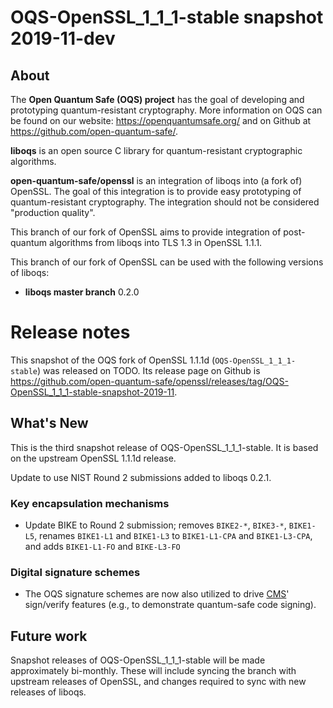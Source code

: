 OQS-OpenSSL_1\_1\_1-stable snapshot 2019-11-dev
===========================================

About
-----

The **Open Quantum Safe (OQS) project** has the goal of developing and prototyping quantum-resistant cryptography.  More information on OQS can be found on our website: https://openquantumsafe.org/ and on Github at https://github.com/open-quantum-safe/.

**liboqs** is an open source C library for quantum-resistant cryptographic algorithms.

**open-quantum-safe/openssl** is an integration of liboqs into (a fork of) OpenSSL.  The goal of this integration is to provide easy prototyping of quantum-resistant cryptography.  The integration should not be considered "production quality".

This branch of our fork of OpenSSL aims to provide integration of post-quantum algorithms from liboqs into TLS 1.3 in OpenSSL 1.1.1.

This branch of our fork of OpenSSL can be used with the following versions of liboqs:

- **liboqs master branch** 0.2.0

Release notes
=============

This snapshot of the OQS fork of OpenSSL 1.1.1d (`OQS-OpenSSL_1_1_1-stable`) was released on TODO.  Its release page on Github is https://github.com/open-quantum-safe/openssl/releases/tag/OQS-OpenSSL_1_1_1-stable-snapshot-2019-11.

What's New
----------

This is the third snapshot release of OQS-OpenSSL_1\_1\_1-stable.  It is based on the upstream OpenSSL 1.1.1d release.

Update to use NIST Round 2 submissions added to liboqs 0.2.1.

### Key encapsulation mechanisms

- Update BIKE to Round 2 submission; removes `BIKE2-*`, `BIKE3-*`, `BIKE1-L5`, renames `BIKE1-L1` and `BIKE1-L3` to `BIKE1-L1-CPA` and `BIKE1-L3-CPA`, and adds `BIKE1-L1-FO` and `BIKE-L3-FO`

### Digital signature schemes

- The OQS signature schemes are now also utilized to drive [CMS](https://datatracker.ietf.org/doc/rfc5652)' sign/verify features (e.g., to demonstrate quantum-safe code signing). 

Future work
-----------

Snapshot releases of OQS-OpenSSL_1\_1\_1-stable will be made approximately bi-monthly.  These will include syncing the branch with upstream releases of OpenSSL, and changes required to sync with new releases of liboqs.
